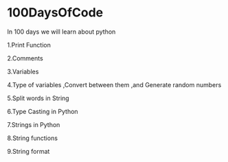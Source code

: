 # 100DaysOfCode

In 100 days we will learn about python 

1.Print Function

2.Comments 

3.Variables

4.Type of variables ,Convert between them ,and Generate random numbers

5.Split words in String 

6.Type Casting in Python

7.Strings in Python 

8.String functions 

9.String format


